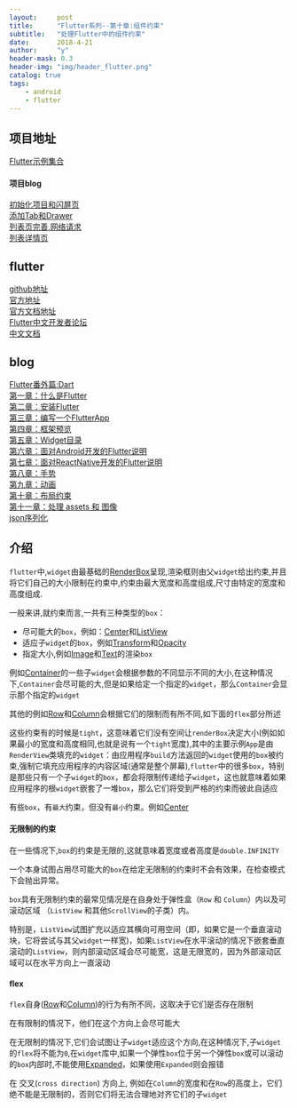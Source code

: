 ```yaml
---
layout:     post
title:      "Flutter系列--第十章:组件约束"
subtitle:   "处理Flutter中的组件约束"
date:       2018-4-21
author:     "y"
header-mask: 0.3
header-img: "img/header_flutter.png"
catalog: true
tags:
    - android
    - flutter
---
```


## 项目地址

[Flutter示例集合](https://github.com/7449/flutter_example)

#### 项目blog

[初始化项目和闪屏页](https://7449.github.io/2018/04/23/Android_Flutter_splash/)<br>
[添加Tab和Drawer](https://7449.github.io/2018/04/24/Android_Flutter_drawer/)<br>
[列表页完善,网络请求](https://7449.github.io/2018/04/24/Android_Flutter_net_list/)<br>
[列表详情页](https://7449.github.io/2018/04/25/Android_Flutter_net_list_detail/)<br>

## flutter

[github地址](https://github.com/flutter/flutter)<br>
[官方地址](https://flutter.io/)<br>
[官方文档地址](https://flutter.io/docs/)<br>
[Flutter中文开发者论坛](http://flutter-dev.com/)<br>
[中文文档](http://doc.flutter-dev.cn/)<br>

## blog

[Flutter番外篇:Dart](https://7449.github.io/2018/03/18/Android_Flutter_dart/)<br>
[第一章：什么是Flutter](https://7449.github.io/2018/03/19/Android_Flutter_1/)<br>
[第二章：安装Flutter](https://7449.github.io/2018/03/19/Android_Flutter_2/)<br>
[第三章：编写一个FlutterApp](https://7449.github.io/2018/03/26/Android_Flutter_3/)<br>
[第四章：框架预览](https://7449.github.io/2018/03/26/Android_Flutter_4/)<br>
[第五章：Widget目录](https://7449.github.io/2018/04/12/Android_Flutter_5/)<br>
[第六章：面对Android开发的Flutter说明](https://7449.github.io/2018/04/16/Android_Flutter_6/)<br>
[第七章：面对ReactNative开发的Flutter说明](https://7449.github.io/2018/04/17/Android_Flutter_7/)<br>
[第八章：手势](https://7449.github.io/2018/04/20/Android_Flutter_8/)<br>
[第九章：动画](https://7449.github.io/2018/04/20/Android_Flutter_9/)<br>
[第十章：布局约束](https://7449.github.io/2018/04/21/Android_Flutter_10/)<br>
[第十一章：处理 assets 和 图像](https://7449.github.io/2018/04/22/Android_Flutter_11/)<br>
[json序列化](https://7449.github.io/2018/05/02/Android_Flutter_json_serializable/)

## 介绍

`flutter`中,`widget`由最基础的[RenderBox](https://docs.flutter.io/flutter/rendering/RenderBox-class.html)呈现,渲染框则由父`widget`给出约束,并且将它们自己的大小限制在约束中,约束由最大宽度和高度组成,尺寸由特定的宽度和高度组成.

一般来讲,就约束而言,一共有三种类型的`box`：

* 尽可能大的`box`，例如：[Center](https://docs.flutter.io/flutter/widgets/Center-class.html)和[ListView](https://docs.flutter.io/flutter/widgets/ListView-class.html)
* 适应子`widget`的`box`，例如[Transform](https://docs.flutter.io/flutter/widgets/Transform-class.html)和[Opacity](https://docs.flutter.io/flutter/widgets/Opacity-class.html)
* 指定大小,例如[Image](https://docs.flutter.io/flutter/dart-ui/Image-class.html)和[Text](https://docs.flutter.io/flutter/widgets/Text-class.html)的渲染`box`

例如[Container](https://docs.flutter.io/flutter/widgets/Container-class.html)的一些子`widget`会根据参数的不同显示不同的大小,在这种情况下,`Container`会尽可能的大,但是如果给定一个指定的`widget`，那么`Container`会显示那个指定的`widget`

其他的例如[Row](https://docs.flutter.io/flutter/widgets/Row-class.html)和[Column](https://docs.flutter.io/flutter/widgets/Column-class.html)会根据它们的限制而有所不同,如下面的`flex`部分所述

这些约束有的时候是`tight`，这意味着它们没有空间让`renderBox`决定大小(例如如果最小的宽度和高度相同,也就是说有一个`tight`宽度),其中的主要示例`App`是由`RenderView`类填充的`widget`：由应用程序`build`方法返回的`widget`使用的`box`被约束,强制它填充应用程序的内容区域(通常是整个屏幕),`flutter`中的很多`box`，特别是那些只有一个子`widget`的`box`，都会将限制传递给子`widget`，这也就意味着如果应用程序的根`widget`嵌套了一堆`box`，那么它们将受到严格的约束而彼此自适应

有些`box`，有`最大`约束，但没有`最小`约束。例如[Center](https://docs.flutter.io/flutter/widgets/Center-class.html)

#### 无限制的约束

在一些情况下,`box`的约束是无限的,这就意味着宽度或者高度是`double.INFINITY`

一个本身试图占用尽可能大的`box`在给定无限制的约束时不会有效果，在检查模式下会抛出异常。

`box`具有无限制约束的最常见情况是在自身处于弹性盒（`Row` 和 `Column`）内以及可滚动区域 （`ListView` 和其他`ScrollView`的子类）内。

特别是，`ListView`试图扩充以适应其横向可用空间（即，如果它是一个垂直滚动块，它将尝试与其父`widget`一样宽)，如果`ListView`在水平滚动的情况下嵌套垂直滚动的`ListView`，则内部滚动区域会尽可能宽，这是无限宽的，因为外部滚动区域可以在水平方向上一直滚动


#### flex

`flex`自身([Row](https://docs.flutter.io/flutter/widgets/Row-class.html)和[Column](https://docs.flutter.io/flutter/widgets/Column-class.html))的行为有所不同，这取决于它们是否存在限制

在有限制的情况下，他们在这个方向上会尽可能大

在无限制的情况下,它们会试图让子`widget`适应这个方向,在这种情况下,子`widget`的`flex`将不能为`0`,在`widget`库中,如果一个弹性`box`位于另一个弹性`box`或可以滚动的`box`内部时,不能使用[Expanded](https://docs.flutter.io/flutter/widgets/Expanded-class.html)，如果使用`Expanded`则会报错

在 交叉(`cross direction`) 方向上, 例如在`Column`的宽度和在`Row`的高度上，它们绝不能是无限制的，否则它们将无法合理地对齐它们的子`widget`

